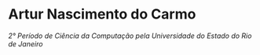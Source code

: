 Artur Nascimento do Carmo
===
*2° Período de Ciência da Computação pela Universidade do Estado do Rio de Janeiro*
